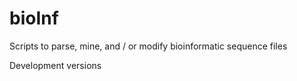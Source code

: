 # bioInf
Scripts to parse, mine, and / or modify bioinformatic sequence files

Development versions
